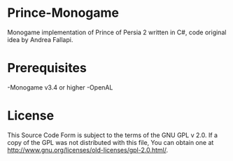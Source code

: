 # Prince-Monogame
Monogame implementation of Prince of Persia 2 written in C#, code original idea by Andrea Fallapi.

# Prerequisites

-Monogame v3.4 or higher
-OpenAL

# License
This Source Code Form is subject to the terms of the GNU GPL v 2.0. If a copy of the GPL was not distributed with this file, You can obtain one at http://www.gnu.org/licenses/old-licenses/gpl-2.0.html/.
